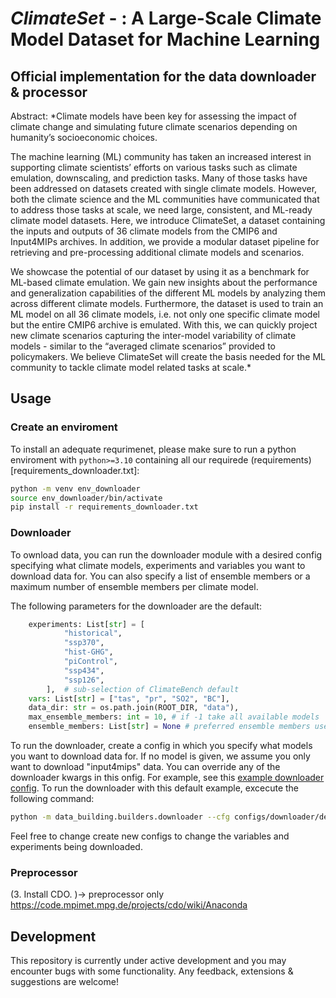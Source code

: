 # ***ClimateSet*** - : A Large-Scale Climate Model Dataset for Machine Learning

## Official implementation for the data downloader & processor

Abstract: *Climate models have been key for assessing the impact of climate change and simulating future climate scenarios depending on humanity’s socioeconomic choices.

The machine learning (ML) community has taken an increased interest in supporting climate scientists’ efforts on various tasks such as climate emulation, downscaling, and prediction tasks. Many of those tasks have been addressed on datasets created with single climate models. However, both the climate science and the ML communities have communicated that to address those tasks at scale, we need large, consistent, and ML-ready climate model datasets. Here, we introduce ClimateSet, a dataset containing the inputs and outputs of 36 climate models from the CMIP6 and Input4MIPs archives. In addition, we provide a modular dataset pipeline for retrieving and pre-processing additional climate models and scenarios. 

We showcase the potential of our dataset by using it as a benchmark for ML-based climate emulation. We gain new insights about the performance and generalization capabilities of the different ML models by analyzing them across different climate models. Furthermore, the dataset is used to train an ML model on all 36 climate models, i.e. not only one specific climate model but the entire CMIP6 archive is emulated. With this, we can quickly project new climate scenarios capturing the inter-model variability of climate models - similar to the “averaged climate scenarios” provided to policymakers. We believe ClimateSet will create the basis needed for the ML community to tackle climate model related tasks at scale.*

## Usage 
### Create an enviroment

To install an adequate requrimenet, please make sure to run a python enviroment with ```python>=3.10``` containing all our requirede (requirements)[requirements_downloader.txt]:

```bash
python -m venv env_downloader
source env_downloader/bin/activate
pip install -r requirements_downloader.txt
 ``` 

### Downloader

To ownload data, you can run the downloader module with a desired config specifying what climate models, experiments and variables you want to download data for.
You can also specify a list of ensemble members or a maximum number of ensemble members per climate model. 

The following parameters for the downloader are the default:

```python
    experiments: List[str] = [
            "historical",
            "ssp370",
            "hist-GHG",
            "piControl",
            "ssp434",
            "ssp126",
        ],  # sub-selection of ClimateBench default
    vars: List[str] = ["tas", "pr", "SO2", "BC"],
    data_dir: str = os.path.join(ROOT_DIR, "data"),
    max_ensemble_members: int = 10, # if -1 take all available models
    ensemble_members: List[str] = None # preferred ensemble members used, if None not considered
```

To run the downloader, create a config in which you specify what models you want to download data for. If no model is given, we assume you only want to download "input4mips" data.
You can override any of the downloader kwargs in this onfig.
For example, see this [example downloader config](configs/downloader/default_config.yaml).
To run the downloader with this default example, excecute the following command:

 ```bash
 python -m data_building.builders.downloader --cfg configs/downloader/default_config.yaml
 ``` 

Feel free to change create new configs to change the variables and experiments being downloaded.



### Preprocessor
(3. Install CDO. )-> preprocessor only
https://code.mpimet.mpg.de/projects/cdo/wiki/Anaconda


## Development

This repository is currently under active development and you may encounter bugs with some functionality. 
Any feedback, extensions & suggestions are welcome!
